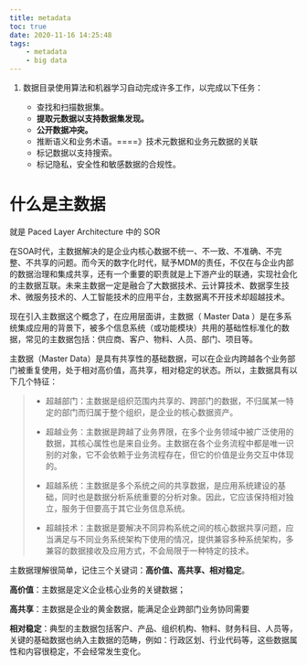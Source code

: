 ```yaml
---
title: metadata
toc: true
date: 2020-11-16 14:25:48
tags:
    - metadata
    - big data
---
```


1. 数据目录使用算法和机器学习自动完成许多工作，以完成以下任务：
   
   - 查找和扫描数据集。
   - **提取元数据以支持数据集发现。**
   - **公开数据冲突。**
   - 推断语义和业务术语。====》技术元数据和业务元数据的关联
   - 标记数据以支持搜索。
   - 标记隐私，安全性和敏感数据的合规性。

# 什么是主数据

就是 Paced Layer Architecture 中的 SOR

在SOA时代，主数据解决的是企业内核心数据不统一、不一致、不准确、不完整、不共享的问题。而今天的数字化时代，赋予MDM的责任，不仅在与企业内部的数据治理和集成共享，还有一个重要的职责就是上下游产业的联通，实现社会化的主数据互联。未来主数据一定是融合了大数据技术、云计算技术、数据孪生技术、微服务技术的、人工智能技术的应用平台，主数据离不开技术却超越技术。

现在引入主数据这个概念了，在应用层面讲，主数据（ Master Data ）是在多系统集成应用的背景下，被多个信息系统（或功能模块）共用的基础性标准化的数据，常见的主数据包括：供应商、客户、物料、人员、部门、项目等。

主数据（Master Data）是具有共享性的基础数据，可以在企业内跨越各个业务部门被重复使用，处于相对高价值，高共享，相对稳定的状态。所以，主数据具有以下几个特征：

> * 超越部门：主数据是组织范围内共享的、跨部门的数据，不归属某一特定的部门而归属于整个组织，是企业的核心数据资产。
> 
> * 超越业务：主数据是跨越了业务界限，在多个业务领域中被广泛使用的数据，其核心属性也是来自业务。主数据在各个业务流程中都是唯一识别的对象，它不会依赖于业务流程存在，但它的价值是业务交互中体现的。
> 
> * 超越系统：主数据是多个系统之间的共享数据，是应用系统建设的基础，同时也是数据分析系统重要的分析对象。因此，它应该保持相对独立，服务于但要高于其它业务信息系统。
> 
> * 超越技术：主数据是要解决不同异构系统之间的核心数据共享问题，应当满足与不同业务系统架构下使用的情况，提供兼容多种系统架构，多兼容的数据接收及应用方式，不会局限于一种特定的技术。

主数据理解很简单，记住三个关键词：**高价值、高共享、相对稳定**。

**高价值**：主数据是定义企业核心业务的关键数据；

**高共享**：主数据是企业的黄金数据，能满足企业跨部门业务协同需要

**相对稳定**：典型的主数据包括客户、产品、组织机构、物料、财务科目、人员等，关键的基础数据也纳入主数据的范畴，例如：行政区划、行业代码等，这些数据属性和内容很稳定，不会经常发生变化。